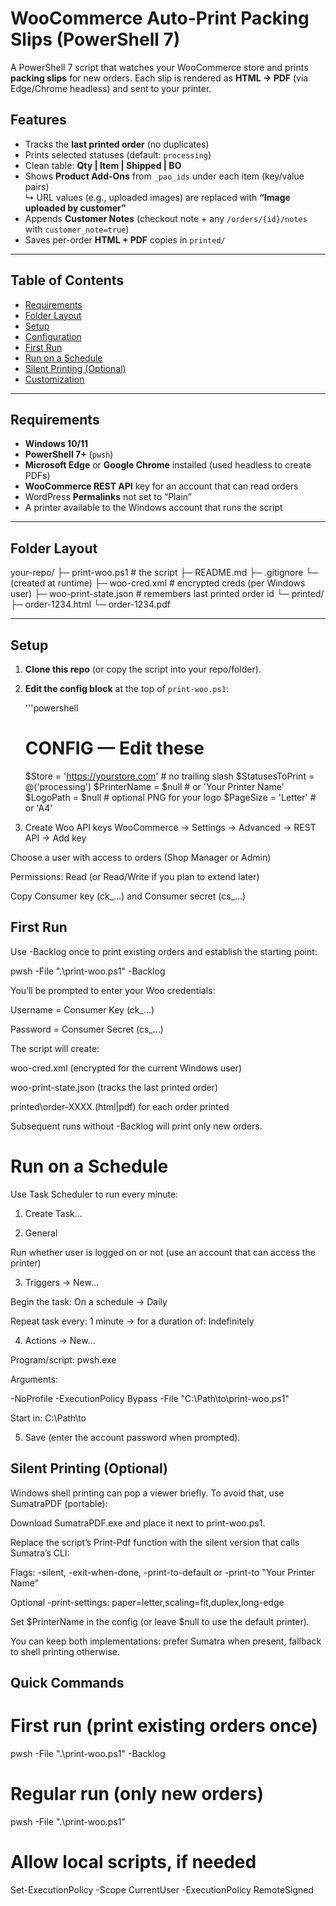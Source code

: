 # WooCommerce Auto-Print Packing Slips (PowerShell 7)

A PowerShell 7 script that watches your WooCommerce store and prints **packing slips** for new orders. Each slip is rendered as **HTML → PDF** (via Edge/Chrome headless) and sent to your printer.

## Features

- Tracks the **last printed order** (no duplicates)
- Prints selected statuses (default: `processing`)
- Clean table: **Qty | Item | Shipped | BO**
- Shows **Product Add-Ons** from `_pao_ids` under each item (key/value pairs)  
  ↳ URL values (e.g., uploaded images) are replaced with **“Image uploaded by customer”**
- Appends **Customer Notes** (checkout note + any `/orders/{id}/notes` with `customer_note=true`)
- Saves per-order **HTML + PDF** copies in `printed/`

---

## Table of Contents

- [Requirements](#requirements)  
- [Folder Layout](#folder-layout)  
- [Setup](#setup)  
- [Configuration](#configuration)  
- [First Run](#first-run)  
- [Run on a Schedule](#run-on-a-schedule)  
- [Silent Printing (Optional)](#silent-printing-optional)  
- [Customization](#customization)  


---

## Requirements

- **Windows 10/11**
- **PowerShell 7+** (`pwsh`)
- **Microsoft Edge** or **Google Chrome** installed (used headless to create PDFs)
- **WooCommerce REST API** key for an account that can read orders
- WordPress **Permalinks** not set to “Plain”
- A printer available to the Windows account that runs the script

---

## Folder Layout

your-repo/
├─ print-woo.ps1 # the script
├─ README.md
├─ .gitignore
└─ (created at runtime)
├─ woo-cred.xml # encrypted creds (per Windows user)
├─ woo-print-state.json # remembers last printed order id
└─ printed/
├─ order-1234.html
└─ order-1234.pdf


---

## Setup

1. **Clone this repo** (or copy the script into your repo/folder).

2. **Edit the config block** at the top of `print-woo.ps1`:

   '''powershell
   # CONFIG — Edit these
   $Store           = 'https://yourstore.com'  # no trailing slash
   $StatusesToPrint = @('processing')
   $PrinterName     = $null                    # or 'Your Printer Name'
   $LogoPath        = $null                    # optional PNG for your logo
   $PageSize        = 'Letter'                 # or 'A4'

3. Create Woo API keys
WooCommerce → Settings → Advanced → REST API → Add key

Choose a user with access to orders (Shop Manager or Admin)

Permissions: Read (or Read/Write if you plan to extend later)

Copy Consumer key (ck_...) and Consumer secret (cs_...)

## First Run

Use -Backlog once to print existing orders and establish the starting point:

pwsh -File ".\print-woo.ps1" -Backlog


You’ll be prompted to enter your Woo credentials:

Username = Consumer Key (ck_...)

Password = Consumer Secret (cs_...)

The script will create:

woo-cred.xml (encrypted for the current Windows user)

woo-print-state.json (tracks the last printed order)

printed\order-XXXX.(html|pdf) for each order printed

Subsequent runs without -Backlog will print only new orders.

# Run on a Schedule

Use Task Scheduler to run every minute:

1. Create Task…

2. General

Run whether user is logged on or not (use an account that can access the printer)

3. Triggers → New…

Begin the task: On a schedule → Daily

Repeat task every: 1 minute → for a duration of: Indefinitely

4. Actions → New…

Program/script: pwsh.exe

Arguments:

-NoProfile -ExecutionPolicy Bypass -File "C:\Path\to\print-woo.ps1"

Start in: C:\Path\to

5. Save (enter the account password when prompted).

## Silent Printing (Optional)

Windows shell printing can pop a viewer briefly. To avoid that, use SumatraPDF (portable):

Download SumatraPDF.exe and place it next to print-woo.ps1.

Replace the script’s Print-Pdf function with the silent version that calls Sumatra’s CLI:

Flags: -silent, -exit-when-done, -print-to-default or -print-to "Your Printer Name"

Optional -print-settings: paper=letter,scaling=fit,duplex,long-edge

Set $PrinterName in the config (or leave $null to use the default printer).

You can keep both implementations: prefer Sumatra when present, fallback to shell printing otherwise.

## Quick Commands
# First run (print existing orders once)
pwsh -File ".\print-woo.ps1" -Backlog

# Regular run (only new orders)
pwsh -File ".\print-woo.ps1"

# Allow local scripts, if needed
Set-ExecutionPolicy -Scope CurrentUser -ExecutionPolicy RemoteSigned
